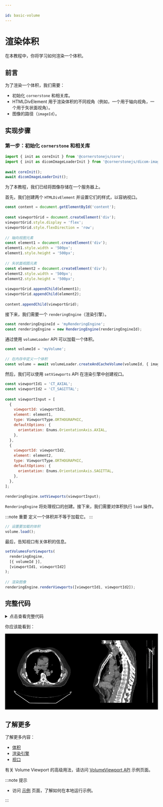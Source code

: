 ```yaml
---

id: basic-volume
---
```


# 渲染体积

在本教程中，你将学习如何渲染一个体积。

## 前言

为了渲染一个体积，我们需要：

- 初始化 `cornerstone` 和相关库。
- HTMLDivElement 用于渲染体积的不同视角（例如，一个用于轴向视角，一个用于矢状面视角）。
- 图像的路径（`imageId`）。

## 实现步骤

### 第一步：初始化 `cornerstone` 和相关库

```js
import { init as coreInit } from '@cornerstonejs/core';
import { init as dicomImageLoaderInit } from '@cornerstonejs/dicom-image-loader';

await coreInit();
await dicomImageLoaderInit();
```

为了本教程，我们已经将图像存储在一个服务器上。

首先，我们创建两个 `HTMLDivElement` 并设置它们的样式，以容纳视口。

```js
const content = document.getElementById('content');

const viewportGrid = document.createElement('div');
viewportGrid.style.display = 'flex';
viewportGrid.style.flexDirection = 'row';

// 轴向视图元素
const element1 = document.createElement('div');
element1.style.width = '500px';
element1.style.height = '500px';

// 矢状面视图元素
const element2 = document.createElement('div');
element2.style.width = '500px';
element2.style.height = '500px';

viewportGrid.appendChild(element1);
viewportGrid.appendChild(element2);

content.appendChild(viewportGrid);
```

接下来，我们需要一个 `renderingEngine`（渲染引擎）。

```js
const renderingEngineId = 'myRenderingEngine';
const renderingEngine = new RenderingEngine(renderingEngineId);
```

通过使用 `volumeLoader` API 可以加载一个体积。

```js
const volumeId = 'myVolume';

// 在内存中定义一个体积
const volume = await volumeLoader.createAndCacheVolume(volumeId, { imageIds });
```

然后，我们可以使用 `setViewports` API 在渲染引擎中创建视口。

```js
const viewportId1 = 'CT_AXIAL';
const viewportId2 = 'CT_SAGITTAL';

const viewportInput = [
  {
    viewportId: viewportId1,
    element: element1,
    type: ViewportType.ORTHOGRAPHIC,
    defaultOptions: {
      orientation: Enums.OrientationAxis.AXIAL,
    },
  },
  {
    viewportId: viewportId2,
    element: element2,
    type: ViewportType.ORTHOGRAPHIC,
    defaultOptions: {
      orientation: Enums.OrientationAxis.SAGITTAL,
    },
  },
];

renderingEngine.setViewports(viewportInput);
```

`RenderingEngine` 将处理视口的创建。接下来，我们需要对体积执行 `load` 操作。

:::note 重要
定义一个体积并不等于加载它。
:::

```js
// 设置要加载的体积
volume.load();
```

最后，告知视口有关体积的信息。

```js
setVolumesForViewports(
  renderingEngine,
  [{ volumeId }],
  [viewportId1, viewportId2]
);

// 渲染图像
renderingEngine.renderViewports([viewportId1, viewportId2]);
```

## 完整代码

<details>
<summary>点击查看完整代码</summary>

```js
import {
  init as coreInit,
  RenderingEngine,
  Enums,
  volumeLoader,
  setVolumesForViewports,
} from '@cornerstonejs/core';
import { init as dicomImageLoaderInit } from '@cornerstonejs/dicom-image-loader';
import { createImageIdsAndCacheMetaData } from '../../../../utils/demo/helpers';

const { ViewportType } = Enums;

const content = document.getElementById('content');

const viewportGrid = document.createElement('div');
viewportGrid.style.display = 'flex';
viewportGrid.style.flexDirection = 'row';

// 轴向视图元素
const element1 = document.createElement('div');
element1.style.width = '500px';
element1.style.height = '500px';

// 矢状面视图元素
const element2 = document.createElement('div');
element2.style.width = '500px';
element2.style.height = '500px';

viewportGrid.appendChild(element1);
viewportGrid.appendChild(element2);

content.appendChild(viewportGrid);
// ============================= //

async function run() {
  await coreInit();
  await dicomImageLoaderInit();

  // 获取 Cornerstone 图像 ID 并将元数据加载到内存
  const imageIds = await createImageIdsAndCacheMetaData({
    StudyInstanceUID:
      '1.3.6.1.4.1.14519.5.2.1.7009.2403.334240657131972136850343327463',
    SeriesInstanceUID:
      '1.3.6.1.4.1.14519.5.2.1.7009.2403.226151125820845824875394858561',
    wadoRsRoot: 'https://d14fa38qiwhyfd.cloudfront.net/dicomweb',
  });

  // 实例化渲染引擎
  const renderingEngineId = 'myRenderingEngine';
  const renderingEngine = new RenderingEngine(renderingEngineId);

  const volumeId = 'myVolume';

  // 在内存中定义一个体积
  const volume = await volumeLoader.createAndCacheVolume(volumeId, {
    imageIds,
  });

  const viewportId1 = 'CT_AXIAL';
  const viewportId2 = 'CT_SAGITTAL';

  const viewportInput = [
    {
      viewportId: viewportId1,
      element: element1,
      type: ViewportType.ORTHOGRAPHIC,
      defaultOptions: {
        orientation: Enums.OrientationAxis.AXIAL,
      },
    },
    {
      viewportId: viewportId2,
      element: element2,
      type: ViewportType.ORTHOGRAPHIC,
      defaultOptions: {
        orientation: Enums.OrientationAxis.SAGITTAL,
      },
    },
  ];

  renderingEngine.setViewports(viewportInput);

  volume.load();

  setVolumesForViewports(
    renderingEngine,
    [{ volumeId }],
    [viewportId1, viewportId2]
  );
}

run();
```

</details>

你应该能看到：

<div style={{width:"75%"}}>

![](../assets/tutorial-basic-volume-1.png)

</div>

## 了解更多

了解更多内容：

- [体积](../concepts/cornerstone-core/volumes.md)
- [渲染引擎](../concepts/cornerstone-core/renderingEngine.md)
- [视口](../concepts/cornerstone-core/viewports.md)

有关 Volume Viewport 的高级用法，请访问 <a href="/live-examples/volumeAPI.html" target="_blank">VolumeViewport API</a> 示例页面。

:::note 提示

- 访问 [示例](../examples.md) 页面，了解如何在本地运行示例。

:::